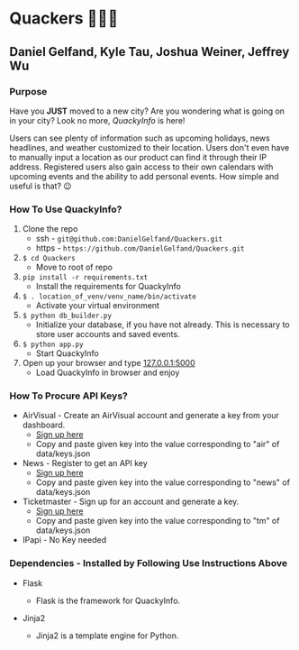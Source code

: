 # Quackers 🦆🦆🦆

## Daniel Gelfand, Kyle Tau, Joshua Weiner, Jeffrey Wu

### Purpose
Have you **JUST** moved to a new city? Are you wondering what is going on in your city? Look no more, *QuackyInfo* is here!

Users can see plenty of information such as upcoming holidays, news headlines, and weather customized to their location. Users don't even have to manually input a location as our product can find it through their IP address. Registered users also gain access to their own calendars with upcoming events and the ability to add personal events. How simple and useful is that? 😉

### How To Use QuackyInfo?

1. Clone the repo
    * ssh - `git@github.com:DanielGelfand/Quackers.git`
    * https - `https://github.com/DanielGelfand/Quackers.git`
2. `$ cd Quackers`
   * Move to root of repo
3. `pip install -r requirements.txt`
    * Install the requirements for QuackyInfo   
4.  `$ . location_of_venv/venv_name/bin/activate`
    * Activate your virtual environment
5. `$ python db_builder.py`
    * Initialize your database, if you have not already. This is necessary to store user accounts and saved events.
6. `$ python app.py`
    * Start QuackyInfo
7. Open up your browser and type [127.0.0.1:5000](http://127.0.0.1:5000/)
    * Load QuackyInfo in browser and enjoy

 ### How To Procure API Keys?

 * AirVisual - Create an AirVisual account and generate a key from your dashboard.
    * [Sign up here](https://www.airvisual.com/dashboard/api)
    * Copy and paste given key into the value corresponding to "air" of data/keys.json
 * News - Register to get an API key
    * [Sign up here](https://newsapi.org/register)
    * Copy and paste given key into the value corresponding to "news" of data/keys.json
 * Ticketmaster - Sign up for an account and generate a key.
    * [Sign up here](https://developer-acct.ticketmaster.com/user/register)
    * Copy and paste given key into the value corresponding to "tm" of data/keys.json
 * IPapi - No Key needed
 
 ### Dependencies - Installed by Following Use Instructions Above

* Flask
    * Flask is the framework for QuackyInfo.

* Jinja2
    * Jinja2 is a template engine for Python.

